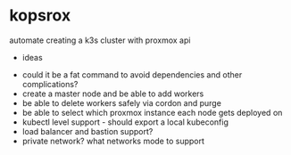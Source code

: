 # kopsrox
automate creating a k3s cluster with proxmox api

* ideas
- could it be a fat command to avoid dependencies and other complications?
- create a master node and be able to add workers
- be able to delete workers safely via cordon and purge
- be able to select which proxmox instance each node gets deployed on
- kubectl level support - should export a local kubeconfig
- load balancer and bastion support?
- private network? what networks mode to support
